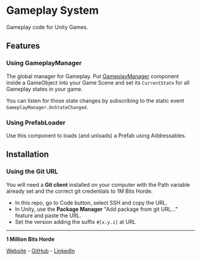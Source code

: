 # Gameplay System

Gameplay code for Unity Games.

## Features

### Using GameplayManager

The global manager for Gameplay. Put [GameplayManager](/Runtime/GameplayManager.cs) component inside a GameObject into your Game Scene and set its `CurrentState` for all Gameplay states in your game.

You can listen for those state changes by subscribing to the static event `GameplayManager.OnStateChanged`.

### Using PrefabLoader

Use this component to loads (and unloads) a Prefab using Addressables.

## Installation

### Using the Git URL

You will need a **Git client** installed on your computer with the Path variable already set and the correct git credentials to 1M Bits Horde.

- In this repo, go to Code button, select SSH and copy the URL.
- In Unity, use the **Package Manager** "Add package from git URL..." feature and paste the URL.
- Set the version adding the suffix `#[x.y.z]` at URL

---

**1 Million Bits Horde**

[Website](https://www.1mbitshorde.com) -
[GitHub](https://github.com/1mbitshorde) -
[LinkedIn](https://www.linkedin.com/company/1m-bits-horde)